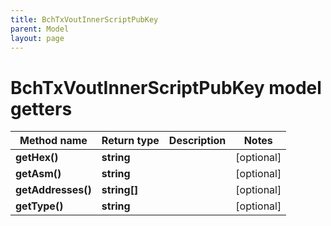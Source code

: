 ```yaml
---
title: BchTxVoutInnerScriptPubKey
parent: Model
layout: page
---
```


# BchTxVoutInnerScriptPubKey model getters

Method name | Return type | Description | Notes
------------ | ------------- | ------------- | -------------
**getHex()** | **string** |  | [optional]
**getAsm()** | **string** |  | [optional]
**getAddresses()** | **string[]** |  | [optional]
**getType()** | **string** |  | [optional]

